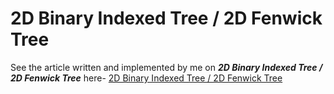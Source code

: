 # 2D Binary Indexed Tree / 2D Fenwick Tree

See the article written and implemented by me on ***2D Binary Indexed Tree / 2D Fenwick Tree*** here- [2D Binary Indexed Tree / 2D Fenwick Tree](http://www.geeksforgeeks.org/two-dimensional-binary-indexed-tree-or-fenwick-tree/)


